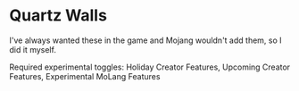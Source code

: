 # Quartz Walls
I've always wanted these in the game and Mojang wouldn't add them, so I did it myself.

Required experimental toggles:
Holiday Creator Features,
Upcoming Creator Features,
Experimental MoLang Features
